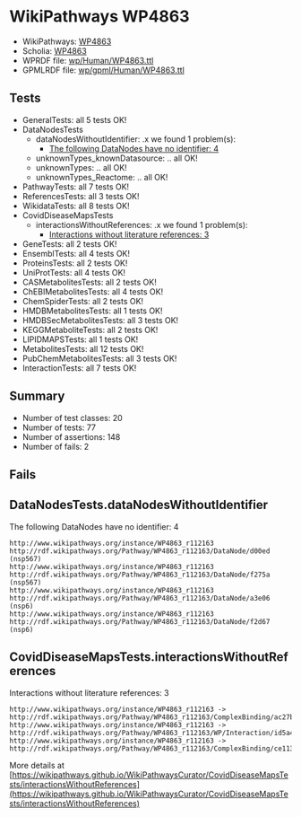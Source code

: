 # WikiPathways WP4863

* WikiPathways: [WP4863](https://identifiers.org/wikipathways:WP4863)
* Scholia: [WP4863](https://scholia.toolforge.org/wikipathways/WP4863)
* WPRDF file: [wp/Human/WP4863.ttl](../wp/Human/WP4863.ttl)
* GPMLRDF file: [wp/gpml/Human/WP4863.ttl](../wp/gpml/Human/WP4863.ttl)

## Tests
* GeneralTests: all 5 tests OK!
* DataNodesTests
    * dataNodesWithoutIdentifier: .x we found 1 problem(s):
        * [The following DataNodes have no identifier: 4](#d2d32fa3)
    * unknownTypes_knownDatasource: .. all OK!
    * unknownTypes: .. all OK!
    * unknownTypes_Reactome: .. all OK!
* PathwayTests: all 7 tests OK!
* ReferencesTests: all 3 tests OK!
* WikidataTests: all 8 tests OK!
* CovidDiseaseMapsTests
    * interactionsWithoutReferences: .x we found 1 problem(s):
        * [Interactions without literature references: 3](#2e295931)
* GeneTests: all 2 tests OK!
* EnsemblTests: all 4 tests OK!
* ProteinsTests: all 2 tests OK!
* UniProtTests: all 4 tests OK!
* CASMetabolitesTests: all 2 tests OK!
* ChEBIMetabolitesTests: all 4 tests OK!
* ChemSpiderTests: all 2 tests OK!
* HMDBMetabolitesTests: all 1 tests OK!
* HMDBSecMetabolitesTests: all 3 tests OK!
* KEGGMetaboliteTests: all 2 tests OK!
* LIPIDMAPSTests: all 1 tests OK!
* MetabolitesTests: all 12 tests OK!
* PubChemMetabolitesTests: all 3 tests OK!
* InteractionTests: all 7 tests OK!


## Summary

* Number of test classes: 20
* Number of tests: 77
* Number of assertions: 148
* Number of fails: 2

## Fails

<a name="d2d32fa3" />

## DataNodesTests.dataNodesWithoutIdentifier

The following DataNodes have no identifier: 4
```
http://www.wikipathways.org/instance/WP4863_r112163 http://rdf.wikipathways.org/Pathway/WP4863_r112163/DataNode/d00ed (nsp567)
http://www.wikipathways.org/instance/WP4863_r112163 http://rdf.wikipathways.org/Pathway/WP4863_r112163/DataNode/f275a (nsp567)
http://www.wikipathways.org/instance/WP4863_r112163 http://rdf.wikipathways.org/Pathway/WP4863_r112163/DataNode/a3e06 (nsp6)
http://www.wikipathways.org/instance/WP4863_r112163 http://rdf.wikipathways.org/Pathway/WP4863_r112163/DataNode/f2d67 (nsp6)
```

<a name="2e295931" />

## CovidDiseaseMapsTests.interactionsWithoutReferences

Interactions without literature references: 3
```
http://www.wikipathways.org/instance/WP4863_r112163 -> http://rdf.wikipathways.org/Pathway/WP4863_r112163/ComplexBinding/ac27b
http://www.wikipathways.org/instance/WP4863_r112163 -> http://rdf.wikipathways.org/Pathway/WP4863_r112163/WP/Interaction/id5a4fd155
http://www.wikipathways.org/instance/WP4863_r112163 -> http://rdf.wikipathways.org/Pathway/WP4863_r112163/ComplexBinding/ce113
```

More details at [https://wikipathways.github.io/WikiPathwaysCurator/CovidDiseaseMapsTests/interactionsWithoutReferences](https://wikipathways.github.io/WikiPathwaysCurator/CovidDiseaseMapsTests/interactionsWithoutReferences)

